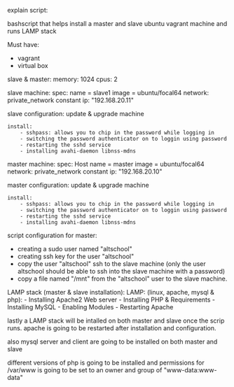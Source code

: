 explain script:

bashscript that helps install a master and slave ubuntu vagrant machine and runs LAMP stack

Must have: 

- vagrant 
- virtual box 


slave & master:
    memory: 1024
    cpus: 2


slave machine: 
 spec:
    name = slave1
    image = ubuntu/focal64
    network:
        private_network 
        constant ip: "192.168.20.11"

slave configuration:
    update & upgrade machine

    install:
        - sshpass: allows you to chip in the password while logging in
        - switching the password authenticator on to loggin using password
        - restarting the sshd service
        - installing avahi-daemon libnss-mdns





master machine: 
    spec: 
        Host name = master
        image = ubuntu/focal64
        network:
          private_network 
          constant ip: "192.168.20.10"

master configuration:
    update & upgrade machine

    install:
        - sshpass: allows you to chip in the password while logging in
        - switching the password authenticator on to loggin using password
        - restarting the sshd service
        - installing avahi-daemon libnss-mdns


script configuration for master:
- creating a sudo user named "altschool"
- creating ssh key for the user "altschool"
- copy the user "altschool" ssh to the slave machine (only the user altschool should be able to ssh into the slave machine with a password)
- copy a file named "/mnt" from the "altschool" user to the slave machine.


LAMP stack (master & slave installation):
    LAMP: (linux, apache, mysql & php):
        - Installing Apache2 Web server
        - Installing PHP & Requirements
        - Installing MySQL
        - Enabling Modules
        - Restarting Apache


lastly a LAMP stack will be intalled on both master and slave once the scrip runs. apache is going to be restarted after installation and configuration. 

also mysql server and client are going to be installed on both master and slave

different versions of php is going to be installed and permissions for /var/www is going to be set to an owner and group of "www-data:www-data"

